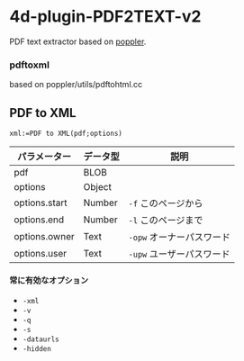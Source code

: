 # 4d-plugin-PDF2TEXT-v2
PDF text extractor based on [poppler](https://poppler.freedesktop.org).

### pdftoxml

based on poppler/utils/pdftohtml.cc

## PDF to XML

```4d
xml:=PDF to XML(pdf;options)
```

|パラメーター|データ型|説明|
|-|-|-|
|pdf|BLOB||
|options|Object||
|options.start|Number|`-f` このページから|
|options.end|Number|`-l` このページまで|
|options.owner|Text|`-opw` オーナーパスワード|
|options.user|Text|`-upw` ユーザーパスワード|

#### 常に有効なオプション

* `-xml`
* `-v`
* `-q`
* `-s`
* `-dataurls`
* `-hidden`
